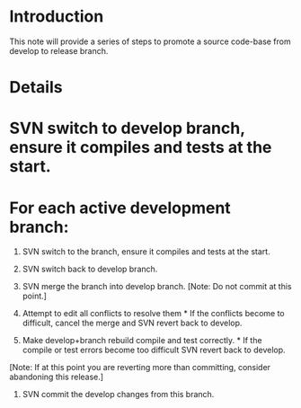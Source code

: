 # Introduction #

This note will provide a series of steps to promote a source code-base
from develop to release branch.

# Details #

# SVN switch to develop branch, ensure it compiles and tests at the start.

# For each active development branch:

  1. SVN switch to the branch, ensure it compiles and tests at the start.

  1. SVN switch back to develop branch.

  1. SVN merge the branch into develop branch. [Note: Do not commit at this point.]

  1. Attempt to edit all conflicts to resolve them
    * If the conflicts become to difficult, cancel the merge and SVN revert back to develop.

  1. Make develop+branch rebuild compile and test correctly.
    * If the compile or test errors become too difficult SVN revert back to develop.

[Note: If at this point you are reverting more than committing,
consider abandoning this release.]

  1. SVN commit the develop changes from this branch.